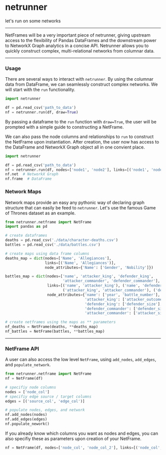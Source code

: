 # netrunner
let's run on some networks

---
NetFrames will be a very important piece of netrunner, giving upstream access to the flexibility of Pandas DataFrames and the downstream power to NetworkX Graph analytics in a concise API.
Netrunner allows you to quickly construct complex, multi-relational networks from columnar data.

---

### Usage

There are several ways to interact with `netrunner`. By using the columnar data from DataFrame,
we can seamlessly construct complex networks.
We will start with the `run` functionality.

```python
import netrunner

df = pd.read_csv('path_to_data')
nf = netrunner.run(df, draw=True)
```

By passing a dataframe to the `run` function with `draw=True`,
the user will be prompted with a simple guide to constructing a NetFrame.

We can also pass the node columns and relationships to `run` to construct the NetFrame upon instantiation.
After creation, the user now has access to the DataFrame and NetworkX Graph object all in one convient place.

```python
import netrunner

df = pd.read_csv('path_to_data')
nf = netrunner.run(df, nodes=['node1', 'node2'], links=[('node1', 'node2')])
nf.net  # NetworkX Graph
nf.frame  # DataFrame
```

### Network Maps
Network maps provide an easy any pythonic way of declaring graph structure that can easily be feed to `netrunner`.
Let's use the famous Game of Thrones dataset as an example.

```python
from netrunner.netframe import NetFrame
import pandas as pd

# create dataframes
deaths = pd.read_csv('./data/character-deaths.csv')
battles = pd.read_csv('./data/battles.csv')

# create maps using data frame columns
deaths_map = dict(nodes=['Name', 'Allegiances'],
                  links=[('Name', 'Allegiances')],
                  node_attributes={'Name': ['Gender', 'Nobility']})

battles_map = dict(nodes=['name', 'attacker_king', 'defender_king',
                          'attacker_commander', 'defender_commander'],
                   links=[('name', 'attacker_king'), ('name', 'defender_king'),
                          ('attacker_king', 'attacker_commander'), ('defender_king', 'defender_commander')],
                   node_attributes={'name': ['year', 'battle_number'],
                                    'attacker_king': ['attacker_outcome', 'attacker_size'],
                                    'defender_king': ['defender_size'],
                                    'defender_commander': ['defender_size'],
                                    'attacker_commander': ['attacker_size']})

# create netframes using the maps as ** parameters
nf_deaths = NetFrame(deaths, **deaths_map)
nf_battles = NetFrame(battles, **battles_map)
```

---

### NetFrame API

A user can also access the low level `NetFrame`, using `add_nodes`, `add_edges`, and `populate_network`.

```python
from netrunner.netframe import NetFrame
nf = NetFrame(df)

# specifiy node columns
nodes = ['node_col']
# specifiy edge source / target columns
edges = [('source_col', 'edge_col')]

# populate nodes, edges, and network
nf.add_nodes(nodes)
nf.add_edges(edges)
nf.populate_nework()
```

If you already know which columns you want as nodes and edges, you can also specifiy these as parameters upon creation of your NetFrame.
```python
nf = NetFrame(df, nodes=['node_col', 'node_col_2'], links=[('node_col', 'node_col2')])
```
